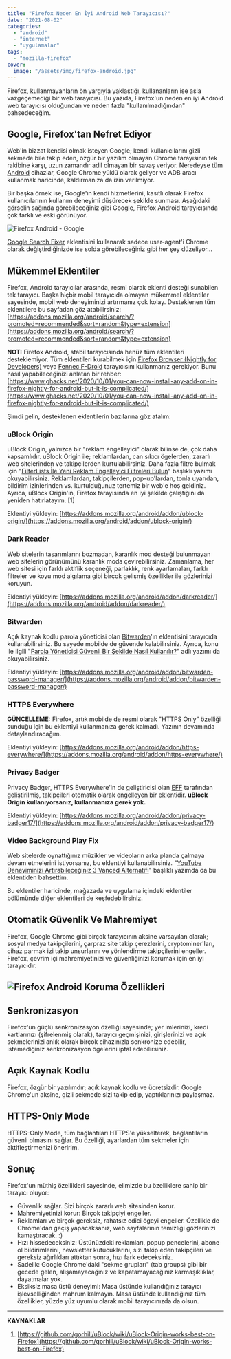 ```yaml
---
title: "Firefox Neden En İyi Android Web Tarayıcısı?"
date: "2021-08-02"
categories: 
  - "android"
  - "internet"
  - "uygulamalar"
tags: 
  - "mozilla-firefox"
cover:
  image: "/assets/img/firefox-android.jpg"
---
```


Firefox, kullanmayanların ön yargıyla yaklaştığı, kullananların ise asla vazgeçemediği bir web tarayıcısı. Bu yazıda, Firefox'un neden en iyi Android web tarayıcısı olduğundan ve neden fazla "kullanılmadığından" bahsedeceğim.

## Google, Firefox'tan Nefret Ediyor

Web'in bizzat kendisi olmak isteyen Google; kendi kullanıcılarını gizli sekmede bile takip eden, özgür bir yazılım olmayan Chrome tarayısının tek rakibine karşı, uzun zamandır adil olmayan bir savaş veriyor. Neredeyse tüm [Android](https://furuy.com/categories/android/) cihazlar, Google Chrome yüklü olarak geliyor ve ADB aracı kullanmak haricinde, kaldırmanıza da izin verilmiyor.

Bir başka örnek ise, Google'ın kendi hizmetlerini, kasıtlı olarak Firefox kullanıcılarının kullanım deneyimi düşürecek şekilde sunması. Aşağıdaki görselin sağında görebileceğiniz gibi Google, Firefox Android tarayıcısında çok farklı ve eski görünüyor.

![Firefox Android - Google](/assets/img/firefox-android-google.jpg)

[Google Search Fixer](https://addons.mozilla.org/en-US/android/addon/google-search-fixer/) eklentisini kullanarak sadece user-agent'i Chrome olarak değiştirdiğinizde ise solda görebileceğiniz gibi her şey düzeliyor...

## Mükemmel Eklentiler

Firefox, Android tarayıcılar arasında, resmi olarak eklenti desteği sunabilen tek tarayıcı. Başka hiçbir mobil tarayıcıda olmayan mükemmel eklentiler sayesinde, mobil web deneyiminizi artırmanız çok kolay. Desteklenen tüm eklentilere bu sayfadan göz atabilirsiniz: [https://addons.mozilla.org/android/search/?promoted=recommended&sort=random&type=extension](https://addons.mozilla.org/android/search/?promoted=recommended&sort=random&type=extension)

**NOT:** Firefox Android, stabil tarayıcısında henüz tüm eklentileri desteklemiyor. Tüm eklentileri kurabilmek için [Firefox Browser (Nightly for Developers)](https://play.google.com/store/apps/details?id=org.mozilla.fenix) veya [Fennec F-Droid](https://f-droid.org/en/packages/org.mozilla.fennec_fdroid/) tarayıcısını kullanmanız gerekiyor. Bunu nasıl yapabileceğinizi anlatan bir rehber: [https://www.ghacks.net/2020/10/01/you-can-now-install-any-add-on-in-firefox-nightly-for-android-but-it-is-complicated/](https://www.ghacks.net/2020/10/01/you-can-now-install-any-add-on-in-firefox-nightly-for-android-but-it-is-complicated/)

Şimdi gelin, desteklenen eklentilerin bazılarına göz atalım:

### uBlock Origin

uBlock Origin, yalnızca bir "reklam engelleyici" olarak bilinse de, çok daha kapsamlıdır. uBlock Origin ile; reklamlardan, can sıkıcı ögelerden, zararlı web sitelerinden ve takipçilerden kurtulabilirsiniz. Daha fazla filtre bulmak için "[FilterLists İle Yeni Reklam Engelleyici Filtreleri Bulun](https://furuy.com/filterlists-com/)" başlıklı yazımı okuyabilirsiniz. Reklamlardan, takipçilerden, pop-up'lardan, tonla uyarıdan, bildirim izinlerinden vs. kurtulduğunuz tertemiz bir web'e hoş geldiniz. Ayrıca, uBlock Origin'in, Firefox tarayısında en iyi şekilde çalıştığını da yeniden hatırlatayım. \[1\]

Eklentiyi yükleyin: [https://addons.mozilla.org/android/addon/ublock-origin/](https://addons.mozilla.org/android/addon/ublock-origin/)

### Dark Reader

Web sitelerin tasarımlarını bozmadan, karanlık mod desteği bulunmayan web sitelerin görünümünü karanlık moda çevirebilirsiniz. Zamanlama, her web sitesi için farklı aktiflik seçeneği, parlaklık, renk ayarlamaları, farklı filtreler ve koyu mod algılama gibi birçok gelişmiş özellikler ile gözlerinizi koruyun.

Eklentiyi yükleyin: [https://addons.mozilla.org/android/addon/darkreader/](https://addons.mozilla.org/android/addon/darkreader/)

### Bitwarden

Açık kaynak kodlu parola yöneticisi olan [Bitwarden](https://bitwarden.com/)'ın eklentisini tarayıcıda kullanabilirsiniz. Bu sayede mobilde de güvende kalabilirsiniz. Ayrıca, konu ile ilgili "[Parola Yöneticisi Güvenli Bir Şekilde Nasıl Kullanılır?](https://furuy.com/guvenli-parola-yoneticisi/)" adlı yazımı da okuyabilirsiniz.

Eklentiyi yükleyin: [https://addons.mozilla.org/android/addon/bitwarden-password-manager/](https://addons.mozilla.org/android/addon/bitwarden-password-manager/)

### HTTPS Everywhere

**GÜNCELLEME:** Firefox, artık mobilde de resmi olarak "HTTPS Only" özelliği sunduğu için bu eklentiyi kullanmanıza gerek kalmadı. Yazının devamında detaylandıracağım.

Eklentiyi yükleyin: [https://addons.mozilla.org/android/addon/https-everywhere/](https://addons.mozilla.org/android/addon/https-everywhere/)

### Privacy Badger

Privacy Badger, HTTPS Everywhere'in de geliştiricisi olan [EFF](https://www.eff.org/) tarafından geliştirilmiş, takipçileri otomatik olarak engelleyen bir eklentidir. **uBlock Origin kullanıyorsanız, kullanmanıza gerek yok.**

Eklentiyi yükleyin: [https://addons.mozilla.org/android/addon/privacy-badger17/](https://addons.mozilla.org/android/addon/privacy-badger17/)

### Video Background Play Fix

Web sitelerde oynattığınız müzikler ve videoların arka planda çalmaya devam etmelerini istiyorsanız, bu eklentiyi kullanabilirsiniz. "[YouTube Deneyiminizi Artırabileceğiniz 3 Vanced Alternatifi](https://furuy.com/youtube-vanced-alternatifleri/)" başlıklı yazımda da bu eklentiden bahsettim.

Bu eklentiler haricinde, mağazada ve uygulama içindeki eklentiler bölümünde diğer eklentileri de keşfedebilirsiniz.

## Otomatik Güvenlik Ve Mahremiyet

Firefox, Google Chrome gibi birçok tarayıcının aksine varsayılan olarak; sosyal medya takipçilerini, çarpraz site takip çerezlerini, cryptominer'ları, cihaz parmak izi takip unsurlarını ve yönlendirme takipçilerini engeller. Firefox, çevrim içi mahremiyetinizi ve güvenliğinizi korumak için en iyi tarayıcıdır.

## ![Firefox Android Koruma Özellikleri](/assets/img/firefox-android-koruma.jpg)

## Senkronizasyon

Firefox'un güçlü senkronizasyon özelliği sayesinde; yer imlerinizi, kredi kartlarınızı (şifrelenmiş olarak), tarayıcı geçmişinizi, girişlerinizi ve açık sekmelerinizi anlık olarak birçok cihazınızla senkronize edebilir, istemediğiniz senkronizasyon ögelerini iptal edebilirsiniz.

## Açık Kaynak Kodlu

Firefox, özgür bir yazılımdır; açık kaynak kodlu ve ücretsizdir. Google Chrome'un aksine, gizli sekmede sizi takip edip, yaptıklarınızı paylaşmaz.

## HTTPS-Only Mode

HTTPS-Only Mode, tüm bağlantıları HTTPS'e yükselterek, bağlantıların güvenli olmasını sağlar. Bu özelliği, ayarlardan tüm sekmeler için aktifleştirmenizi öneririm.

## Sonuç

Firefox'un müthiş özellikleri sayesinde, elimizde bu özelliklere sahip bir tarayıcı oluyor:

- Güvenlik sağlar. Sizi birçok zararlı web sitesinden korur.
- Mahremiyetinizi korur: Birçok takipçiyi engeller.
- Reklamları ve birçok gereksiz, rahatsız edici ögeyi engeller. Özellikle de Chrome'dan geçiş yapacaksanız, web sayfalarının temizliği gözlerinizi kamaştıracak. :)
- Hızı hissedeceksiniz: Üstünüzdeki reklamları, popup pencelerini, abone ol bildirimlerini, newsletter kutucuklarını, sizi takip eden takipçileri ve gereksiz ağırlıkları attıktan sonra, hızı fark edeceksiniz.
- Sadelik: Google Chrome'daki "sekme grupları" (tab groups) gibi bir gecede gelen, alışamayacağınız ve kapatamayacağınız karmaşıklıklar, dayatmalar yok.
- Eksiksiz masa üstü deneyimi: Masa üstünde kullandığınız tarayıcı işlevselliğinden mahrum kalmayın. Masa üstünde kullandığınız tüm özellikler, yüzde yüz uyumlu olarak mobil tarayıcınızda da olsun.

* * *

**KAYNAKLAR**

1. [https://github.com/gorhill/uBlock/wiki/uBlock-Origin-works-best-on-Firefox](https://github.com/gorhill/uBlock/wiki/uBlock-Origin-works-best-on-Firefox)
